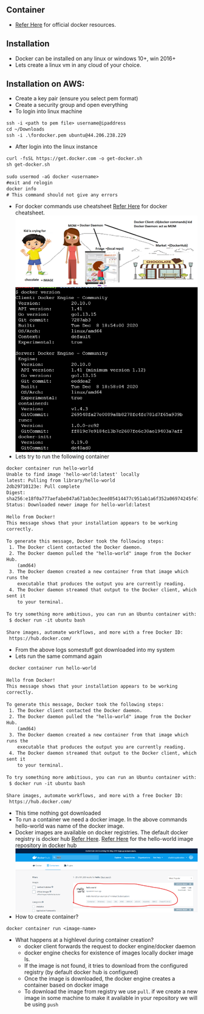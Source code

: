 ## Container

* [Refer Here](https://www.docker.com/resources/what-container/) for official docker resources.
## Installation
* Docker can be installed on any linux or windows 10+, win 2016+
* Lets create a linux vm in any cloud of your choice.

## Installation on AWS:
* Create a key pair (ensure you select pem format)
* Create a security group and open everything
* To login into linux machine

```
ssh -i <path to pem file> username@ipaddress
cd ~/Downloads
ssh -i .\fordocker.pem ubuntu@44.206.238.229
```
* After login into the linux instance

```
curl -fsSL https://get.docker.com -o get-docker.sh
sh get-docker.sh

sudo usermod -aG docker <username>
#exit and relogin
docker info
# This command should not give any errors
```
* For docker commands use cheatsheet [Refer Here](https://docs.docker.com/get-started/docker_cheatsheet.pdf) for docker cheatsheet.
![Preview](./Images/docker-workflow.png)
![Preview](./Images/docker-version.png)
* Lets try to run the following container

```
docker container run hello-world
Unable to find image 'hello-world:latest' locally
latest: Pulling from library/hello-world
2db29710123e: Pull complete
Digest: sha256:e18f0a777aefabe047a671ab3ec3eed05414477c951ab1a6f352a06974245fe7
Status: Downloaded newer image for hello-world:latest

Hello from Docker!
This message shows that your installation appears to be working correctly.

To generate this message, Docker took the following steps:
 1. The Docker client contacted the Docker daemon.
 2. The Docker daemon pulled the "hello-world" image from the Docker Hub.
    (amd64)
 3. The Docker daemon created a new container from that image which runs the
    executable that produces the output you are currently reading.
 4. The Docker daemon streamed that output to the Docker client, which sent it
    to your terminal.

To try something more ambitious, you can run an Ubuntu container with:
 $ docker run -it ubuntu bash

Share images, automate workflows, and more with a free Docker ID:
 https://hub.docker.com/
```
* From the above logs somestuff got downloaded into my system
* Lets run the same command again

```
 docker container run hello-world

Hello from Docker!
This message shows that your installation appears to be working correctly.

To generate this message, Docker took the following steps:
 1. The Docker client contacted the Docker daemon.
 2. The Docker daemon pulled the "hello-world" image from the Docker Hub.
    (amd64)
 3. The Docker daemon created a new container from that image which runs the
    executable that produces the output you are currently reading.
 4. The Docker daemon streamed that output to the Docker client, which sent it
    to your terminal.

To try something more ambitious, you can run an Ubuntu container with:
 $ docker run -it ubuntu bash

Share images, automate workflows, and more with a free Docker ID:
 https://hub.docker.com/

 ```
* This time nothing got downloaded
* To run a container we need a docker image. In the above commands hello-world was name of the docker image.
* Docker images are available on docker registries. The default docker registry is docker hub [Refer Here](https://hub.docker.com/). [Refer Here](https://hub.docker.com/_/hello-world) for the hello-world image repository in docker hub
![Preview](./Images/hello-world-image-hub.png)
* How to create container?

```
docker container run <image-name>
```
* What happens at a highlevel during container creation?
    * docker client forwards the request to docker engine/docker daemon
    * docker engine checks for existence of images locally docker image ls.
    * If the image is not found, it tries to download from the configured registry (by default docker hub is configured)
    * Once the image is downloaded, the docker engine creates a container based on docker image
    * To download the image from registry we use ```pull```. if we create a new image in some machine to make it available in your repository we will be using ```push```